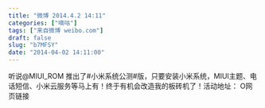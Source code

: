 ```yaml
---
title: "微博 2014.4.2 14:11"
categories: ["嘀咕"]
tags: ["来自微博 weibo.com"]
draft: false
slug: "b7MFSY"
date: "2014-04-02 14:11:00"
---
```


<p>听说@MIUI_ROM 推出了#小米系统公测#版，只要安装小米系统，MIUI主题、电话短信、小米云服务等马上有！终于有机会改造我的板砖机了！活动地址： O网页链接  ​​​​</p>
